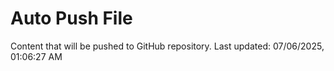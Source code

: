 # Auto Push File

Content that will be pushed to GitHub repository.
Last updated: 07/06/2025, 01:06:27 AM